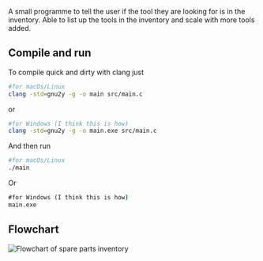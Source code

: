 A small programme to tell the user if the tool they are looking for is in the inventory.
Able to list up the tools in the inventory and scale with more tools added.


## Compile and run
To compile quick and dirty with clang just

```bash
#for macOs/Linux
clang -std=gnu2y -g -o main src/main.c
```
or
```bash
#for Windows (I think this is how)
clang -std=gnu2y -g -o main.exe src/main.c
```

And then run
```bash
#for macOs/Linux
./main
```
Or
```cmd
#for Windows (I think this is how)
main.exe
```

## Flowchart
![Flowchart of spare parts inventory](https://i.imgur.com/G0sWngp.png)

